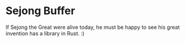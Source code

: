 # Sejong Buffer

If Sejong the Great were alive today, he must be happy to see his great invention has a library in Rust. :)
